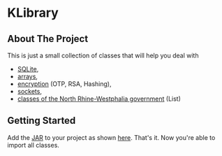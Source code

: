 # KLibrary

## About The Project

This is just a small collection of classes that will help you deal with <br> 
- [SQLite](src/KLibrary/Utils/SQLUtils.java), 
- [arrays](src/KLibrary/Utils/ArrayUtils.java), 
- [encryption](src/KLibrary/Utils/EncryptionUtils.java) (OTP, RSA, Hashing),
- [sockets](src/KLibrary/Utils/ServerSocketManager.java),
- [classes of the North Rhine-Westphalia government](src/KLibrary/Utils/AbiturKlassenUtils/) (List)

## Getting Started

Add the [JAR](out/artifacts/KLibrary_jar) to your project as shown [here](https://stackoverflow.com/questions/1051640/correct-way-to-add-external-jars-lib-jar-to-an-intellij-idea-project). That's it. Now you're able to import all classes.

